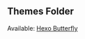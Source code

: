 ## Themes Folder
Available: [Hexo Butterfly](https://238728.github.io/filebed/themes/hexo-theme-butterfly-4.9.0.zip)
